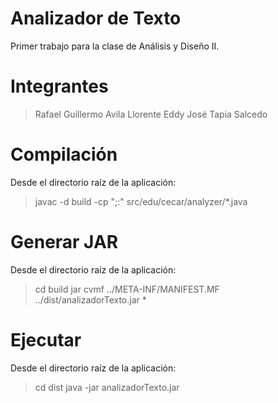 # Analizador de Texto

Primer trabajo para la clase de Análisis y Diseño II.

# Integrantes

>Rafael Guillermo Avila Llorente
>Eddy José Tapia Salcedo

# Compilación

Desde el directorio raíz de la aplicación:

> javac -d build -cp ";:<class-path>" src/edu/cecar/analyzer/*.java

# Generar JAR

Desde el directorio raíz de la aplicación:

> cd build
> jar cvmf ../META-INF/MANIFEST.MF ../dist/analizadorTexto.jar *

# Ejecutar

Desde el directorio raíz de la aplicación:

> cd dist
> java -jar analizadorTexto.jar <lista-de-opciones> <ruta-del-archivo-de-texto>
